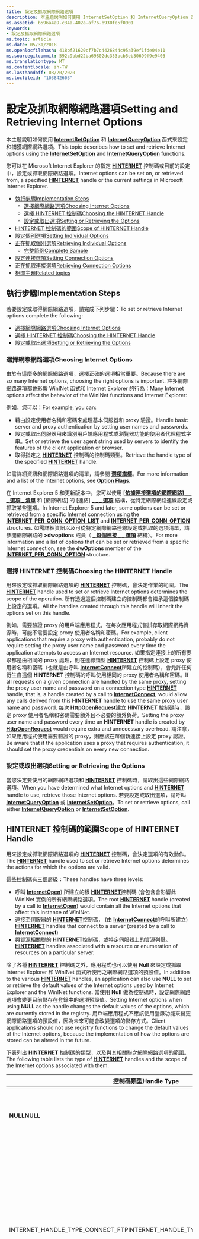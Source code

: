 ```yaml
---
title: 設定及抓取網際網路選項
description: 本主題說明如何使用 InternetSetOption 和 InternetQueryOption 函式來設定和捕獲網際網路選項。
ms.assetid: b596a4a9-c34a-402a-af76-b930fe5f0901
keywords:
- 設定及抓取網際網路選項
ms.topic: article
ms.date: 05/31/2018
ms.openlocfilehash: 418bf21620cf7b7c4426844c95a39ef1fde04e11
ms.sourcegitcommit: 592c9bbd22ba69802dc353bcb5eb30699f9e9403
ms.translationtype: MT
ms.contentlocale: zh-TW
ms.lasthandoff: 08/20/2020
ms.locfileid: "103842603"
---
```

# <a name="setting-and-retrieving-internet-options"></a><span data-ttu-id="4e824-104">設定及抓取網際網路選項</span><span class="sxs-lookup"><span data-stu-id="4e824-104">Setting and Retrieving Internet Options</span></span>

<span data-ttu-id="4e824-105">本主題說明如何使用 [**InternetSetOption**](/windows/desktop/api/Wininet/nf-wininet-internetsetoptiona) 和 [**InternetQueryOption**](/windows/desktop/api/Wininet/nf-wininet-internetqueryoptiona) 函式來設定和捕獲網際網路選項。</span><span class="sxs-lookup"><span data-stu-id="4e824-105">This topic describes how to set and retrieve Internet options using the [**InternetSetOption**](/windows/desktop/api/Wininet/nf-wininet-internetsetoptiona) and [**InternetQueryOption**](/windows/desktop/api/Wininet/nf-wininet-internetqueryoptiona) functions.</span></span>

<span data-ttu-id="4e824-106">您可以在 Microsoft Internet Explorer 的指定 [**HINTERNET**](appendix-a-hinternet-handles.md) 控制碼或目前的設定中，設定或抓取網際網路選項。</span><span class="sxs-lookup"><span data-stu-id="4e824-106">Internet options can be set on, or retrieved from, a specified [**HINTERNET**](appendix-a-hinternet-handles.md) handle or the current settings in Microsoft Internet Explorer.</span></span>

-   [<span data-ttu-id="4e824-107">執行步驟</span><span class="sxs-lookup"><span data-stu-id="4e824-107">Implementation Steps</span></span>](#implementation-steps)
    -   [<span data-ttu-id="4e824-108">選擇網際網路選項</span><span class="sxs-lookup"><span data-stu-id="4e824-108">Choosing Internet Options</span></span>](#choosing-internet-options)
    -   [<span data-ttu-id="4e824-109">選擇 HINTERNET 控制碼</span><span class="sxs-lookup"><span data-stu-id="4e824-109">Choosing the HINTERNET Handle</span></span>](#choosing-the-hinternet-handle)
    -   [<span data-ttu-id="4e824-110">設定或取出選項</span><span class="sxs-lookup"><span data-stu-id="4e824-110">Setting or Retrieving the Options</span></span>](#setting-or-retrieving-the-options)
-   [<span data-ttu-id="4e824-111">HINTERNET 控制碼的範圍</span><span class="sxs-lookup"><span data-stu-id="4e824-111">Scope of HINTERNET Handle</span></span>](#scope-of-hinternet-handle)
-   [<span data-ttu-id="4e824-112">設定個別選項</span><span class="sxs-lookup"><span data-stu-id="4e824-112">Setting Individual Options</span></span>](#setting-individual-options)
-   [<span data-ttu-id="4e824-113">正在抓取個別選項</span><span class="sxs-lookup"><span data-stu-id="4e824-113">Retrieving Individual Options</span></span>](#retrieving-individual-options)
    -   [<span data-ttu-id="4e824-114">完整範例</span><span class="sxs-lookup"><span data-stu-id="4e824-114">Complete Sample</span></span>](#complete-sample)
-   [<span data-ttu-id="4e824-115">設定連接選項</span><span class="sxs-lookup"><span data-stu-id="4e824-115">Setting Connection Options</span></span>](#setting-connection-options)
-   [<span data-ttu-id="4e824-116">正在抓取連接選項</span><span class="sxs-lookup"><span data-stu-id="4e824-116">Retrieving Connection Options</span></span>](#retrieving-connection-options)
-   [<span data-ttu-id="4e824-117">相關主題</span><span class="sxs-lookup"><span data-stu-id="4e824-117">Related topics</span></span>](#related-topics)

## <a name="implementation-steps"></a><span data-ttu-id="4e824-118">執行步驟</span><span class="sxs-lookup"><span data-stu-id="4e824-118">Implementation Steps</span></span>

<span data-ttu-id="4e824-119">若要設定或取得網際網路選項，請完成下列步驟：</span><span class="sxs-lookup"><span data-stu-id="4e824-119">To set or retrieve Internet options complete the following:</span></span>

-   [<span data-ttu-id="4e824-120">選擇網際網路選項</span><span class="sxs-lookup"><span data-stu-id="4e824-120">Choosing Internet Options</span></span>](#choosing-internet-options)
-   [<span data-ttu-id="4e824-121">選擇 HINTERNET 控制碼</span><span class="sxs-lookup"><span data-stu-id="4e824-121">Choosing the HINTERNET Handle</span></span>](#choosing-the-hinternet-handle)
-   [<span data-ttu-id="4e824-122">設定或取出選項</span><span class="sxs-lookup"><span data-stu-id="4e824-122">Setting or Retrieving the Options</span></span>](#setting-or-retrieving-the-options)

### <a name="choosing-internet-options"></a><span data-ttu-id="4e824-123">選擇網際網路選項</span><span class="sxs-lookup"><span data-stu-id="4e824-123">Choosing Internet Options</span></span>

<span data-ttu-id="4e824-124">由於有這麼多的網際網路選項，選擇正確的選項相當重要。</span><span class="sxs-lookup"><span data-stu-id="4e824-124">Because there are so many Internet options, choosing the right options is important.</span></span> <span data-ttu-id="4e824-125">許多網際網路選項都會影響 WinINet 函式和 Internet Explorer 的行為：</span><span class="sxs-lookup"><span data-stu-id="4e824-125">Many Internet options affect the behavior of the WinINet functions and Internet Explorer:</span></span>

<span data-ttu-id="4e824-126">例如，您可以：</span><span class="sxs-lookup"><span data-stu-id="4e824-126">For example, you can:</span></span>

-   <span data-ttu-id="4e824-127">藉由設定使用者名稱和密碼來處理基本伺服器和 proxy 驗證。</span><span class="sxs-lookup"><span data-stu-id="4e824-127">Handle basic server and proxy authentication by setting user names and passwords.</span></span>
-   <span data-ttu-id="4e824-128">設定或取出伺服器用來識別用戶端應用程式或瀏覽器功能的使用者代理程式字串。</span><span class="sxs-lookup"><span data-stu-id="4e824-128">Set or retrieve the user agent string used by servers to identify the features of the client application or browser.</span></span>
-   <span data-ttu-id="4e824-129">取得指定之 [**HINTERNET**](appendix-a-hinternet-handles.md) 控制碼的控制碼類型。</span><span class="sxs-lookup"><span data-stu-id="4e824-129">Retrieve the handle type of the specified [**HINTERNET**](appendix-a-hinternet-handles.md) handle.</span></span>

<span data-ttu-id="4e824-130">如需詳細資訊和網際網路選項的清單，請參閱 [**選項旗標**](option-flags.md)。</span><span class="sxs-lookup"><span data-stu-id="4e824-130">For more information and a list of the Internet options, see [**Option Flags**](option-flags.md).</span></span>

<span data-ttu-id="4e824-131">在 Internet Explorer 5 和更新版本中，您可以使用 [ [**依據連接選項的網際網路] \_ \_ \_ 選項 \_ 清單**](/windows/desktop/api/Wininet/ns-wininet-internet_per_conn_option_lista) 和 [網際網路] 的 [連結] [**\_ \_ \_ 選項**](/windows/desktop/api/Wininet/ns-wininet-internet_per_conn_optiona) 結構，從特定網際網路連線設定或抓取某些選項。</span><span class="sxs-lookup"><span data-stu-id="4e824-131">In Internet Explorer 5 and later, some options can be set or retrieved from a specific Internet connection using the [**INTERNET\_PER\_CONN\_OPTION\_LIST**](/windows/desktop/api/Wininet/ns-wininet-internet_per_conn_option_lista) and [**INTERNET\_PER\_CONN\_OPTION**](/windows/desktop/api/Wininet/ns-wininet-internet_per_conn_optiona) structures.</span></span> <span data-ttu-id="4e824-132">如需詳細資訊以及可從特定網際網路連線設定或抓取的選項清單，請參閱網際網路的 **>dwoptions** 成員（ [**\_ 每個連接 \_ \_ 選項**](/windows/desktop/api/Wininet/ns-wininet-internet_per_conn_optiona) 結構）。</span><span class="sxs-lookup"><span data-stu-id="4e824-132">For more information and a list of options that can be set or retrieved from a specific Internet connection, see the **dwOptions** member of the [**INTERNET\_PER\_CONN\_OPTION**](/windows/desktop/api/Wininet/ns-wininet-internet_per_conn_optiona) structure.</span></span>

### <a name="choosing-the-hinternet-handle"></a><span data-ttu-id="4e824-133">選擇 HINTERNET 控制碼</span><span class="sxs-lookup"><span data-stu-id="4e824-133">Choosing the HINTERNET Handle</span></span>

<span data-ttu-id="4e824-134">用來設定或抓取網際網路選項的 [**HINTERNET**](appendix-a-hinternet-handles.md) 控制碼，會決定作業的範圍。</span><span class="sxs-lookup"><span data-stu-id="4e824-134">The [**HINTERNET**](appendix-a-hinternet-handles.md) handle used to set or retrieve Internet options determines the scope of the operation.</span></span> <span data-ttu-id="4e824-135">所有透過這個控制碼建立的控制碼都會繼承這個控制碼上設定的選項。</span><span class="sxs-lookup"><span data-stu-id="4e824-135">All the handles created through this handle will inherit the options set on this handle.</span></span>

<span data-ttu-id="4e824-136">例如，需要驗證 proxy 的用戶端應用程式，在每次應用程式嘗試存取網際網路資源時，可能不需要設定 proxy 使用者名稱和密碼。</span><span class="sxs-lookup"><span data-stu-id="4e824-136">For example, client applications that require a proxy with authentication, probably do not require setting the proxy user name and password every time the application attempts to access an Internet resource.</span></span> <span data-ttu-id="4e824-137">如果指定連接上的所有要求都是由相同的 proxy 處理，則在連線類型 [**HINTERNET**](appendix-a-hinternet-handles.md) 控制碼上設定 proxy 使用者名稱和密碼（也就是由呼叫 [**InternetConnect**](/windows/desktop/api/Wininet/nf-wininet-internetconnecta)所建立的控制碼），會允許任何衍生自這個 **HINTERNET** 控制碼的呼叫使用相同的 proxy 使用者名稱和密碼。</span><span class="sxs-lookup"><span data-stu-id="4e824-137">If all requests on a given connection are handled by the same proxy, setting the proxy user name and password on a connection type [**HINTERNET**](appendix-a-hinternet-handles.md) handle, that is, a handle created by a call to [**InternetConnect**](/windows/desktop/api/Wininet/nf-wininet-internetconnecta), would allow any calls derived from this **HINTERNET** handle to use the same proxy user name and password.</span></span> <span data-ttu-id="4e824-138">每次 [**HttpOpenRequest**](/windows/desktop/api/Wininet/nf-wininet-httpopenrequesta)建立 **HINTERNET** 控制碼時，設定 proxy 使用者名稱和密碼需要額外且不必要的額外負荷。</span><span class="sxs-lookup"><span data-stu-id="4e824-138">Setting the proxy user name and password every time an **HINTERNET** handle is created by [**HttpOpenRequest**](/windows/desktop/api/Wininet/nf-wininet-httpopenrequesta) would require extra and unnecessary overhead.</span></span> <span data-ttu-id="4e824-139">請注意，如果應用程式使用需要驗證的 proxy，則應該在每個新連接上設定 proxy 認證。</span><span class="sxs-lookup"><span data-stu-id="4e824-139">Be aware that if the application uses a proxy that requires authentication, it should set the proxy credentials on every new connection.</span></span>

### <a name="setting-or-retrieving-the-options"></a><span data-ttu-id="4e824-140">設定或取出選項</span><span class="sxs-lookup"><span data-stu-id="4e824-140">Setting or Retrieving the Options</span></span>

<span data-ttu-id="4e824-141">當您決定要使用的網際網路選項和 [**HINTERNET**](appendix-a-hinternet-handles.md) 控制碼時，請取出這些網際網路選項。</span><span class="sxs-lookup"><span data-stu-id="4e824-141">When you have determined what Internet options and [**HINTERNET**](appendix-a-hinternet-handles.md) handle to use, retrieve those Internet options.</span></span> <span data-ttu-id="4e824-142">若要設定或取出選項，請呼叫 [**InternetQueryOption**](/windows/desktop/api/Wininet/nf-wininet-internetqueryoptiona) 或 [**InternetSetOption**](/windows/desktop/api/Wininet/nf-wininet-internetsetoptiona)。</span><span class="sxs-lookup"><span data-stu-id="4e824-142">To set or retrieve options, call either [**InternetQueryOption**](/windows/desktop/api/Wininet/nf-wininet-internetqueryoptiona) or [**InternetSetOption**](/windows/desktop/api/Wininet/nf-wininet-internetsetoptiona).</span></span>

## <a name="scope-of-hinternet-handle"></a><span data-ttu-id="4e824-143">HINTERNET 控制碼的範圍</span><span class="sxs-lookup"><span data-stu-id="4e824-143">Scope of HINTERNET Handle</span></span>

<span data-ttu-id="4e824-144">用來設定或抓取網際網路選項的 [**HINTERNET**](appendix-a-hinternet-handles.md) 控制碼，會決定選項的有效動作。</span><span class="sxs-lookup"><span data-stu-id="4e824-144">The [**HINTERNET**](appendix-a-hinternet-handles.md) handle used to set or retrieve Internet options determines the actions for which the options are valid.</span></span>

<span data-ttu-id="4e824-145">這些控制碼有三個層級：</span><span class="sxs-lookup"><span data-stu-id="4e824-145">These handles have three levels:</span></span>

-   <span data-ttu-id="4e824-146">呼叫 [**InternetOpen**](/windows/desktop/api/Wininet/nf-wininet-internetopena)) 所建立的根 [**HINTERNET**](appendix-a-hinternet-handles.md)控制碼 (會包含會影響此 WinINet 實例的所有網際網路選項。</span><span class="sxs-lookup"><span data-stu-id="4e824-146">The root [**HINTERNET**](appendix-a-hinternet-handles.md) handle (created by a call to [**InternetOpen**](/windows/desktop/api/Wininet/nf-wininet-internetopena)) would contain all the Internet options that affect this instance of WinINet.</span></span>
-   <span data-ttu-id="4e824-147">連接至伺服器的 [**HINTERNET**](appendix-a-hinternet-handles.md)控制碼， (由 [**InternetConnect**](/windows/desktop/api/Wininet/nf-wininet-internetconnecta)的呼叫所建立) </span><span class="sxs-lookup"><span data-stu-id="4e824-147">[**HINTERNET**](appendix-a-hinternet-handles.md) handles that connect to a server (created by a call to [**InternetConnect**](/windows/desktop/api/Wininet/nf-wininet-internetconnecta))</span></span>
-   <span data-ttu-id="4e824-148">與資源相關聯的 [**HINTERNET**](appendix-a-hinternet-handles.md)控制碼，或特定伺服器上的資源列舉。</span><span class="sxs-lookup"><span data-stu-id="4e824-148">[**HINTERNET**](appendix-a-hinternet-handles.md) handles associated with a resource or enumeration of resources on a particular server.</span></span>

<span data-ttu-id="4e824-149">除了各種 [**HINTERNET**](appendix-a-hinternet-handles.md) 控制碼之外，應用程式也可以使用 **Null** 來設定或抓取 Internet Explorer 和 WinINet 函式所使用之網際網路選項的預設值。</span><span class="sxs-lookup"><span data-stu-id="4e824-149">In addition to the various [**HINTERNET**](appendix-a-hinternet-handles.md) handles, an application can also use **NULL** to set or retrieve the default values of the Internet options used by Internet Explorer and the WinINet functions.</span></span> <span data-ttu-id="4e824-150">當使用 **Null** 做為控制碼時，設定網際網路選項會變更目前儲存在登錄中的選項預設值。</span><span class="sxs-lookup"><span data-stu-id="4e824-150">Setting Internet options when using **NULL** as the handle changes the default values of the options, which are currently stored in the registry.</span></span> <span data-ttu-id="4e824-151">用戶端應用程式不應該使用登錄功能來變更網際網路選項的預設值，因為未來可能會改變選項的儲存方式。</span><span class="sxs-lookup"><span data-stu-id="4e824-151">Client applications should not use registry functions to change the default values of the Internet options, because the implementation of how the options are stored can be altered in the future.</span></span>

<span data-ttu-id="4e824-152">下表列出 [**HINTERNET**](appendix-a-hinternet-handles.md) 控制碼的類型，以及與其相關聯之網際網路選項的範圍。</span><span class="sxs-lookup"><span data-stu-id="4e824-152">The following table lists the type of [**HINTERNET**](appendix-a-hinternet-handles.md) handles and the scope of the Internet options associated with them.</span></span>



<table>
<colgroup>
<col style="width: 50%" />
<col style="width: 50%" />
</colgroup>
<thead>
<tr class="header">
<th><span data-ttu-id="4e824-153">控制碼類型</span><span class="sxs-lookup"><span data-stu-id="4e824-153">Handle Type</span></span></th>
<th><span data-ttu-id="4e824-154">影響範圍</span><span class="sxs-lookup"><span data-stu-id="4e824-154">Scope</span></span></th>
</tr>
</thead>
<tbody>
<tr class="odd">
<td><span data-ttu-id="4e824-155"><strong>NULL</strong></span><span class="sxs-lookup"><span data-stu-id="4e824-155"><strong>NULL</strong></span></span></td>
<td><span data-ttu-id="4e824-156">Internet Explorer 的預設選項設定。</span><span class="sxs-lookup"><span data-stu-id="4e824-156">The default option settings for Internet Explorer.</span></span></td>
</tr>
<tr class="even">
<td><span data-ttu-id="4e824-157">INTERNET_HANDLE_TYPE_CONNECT_FTP</span><span class="sxs-lookup"><span data-stu-id="4e824-157">INTERNET_HANDLE_TYPE_CONNECT_FTP</span></span></td>
<td><span data-ttu-id="4e824-158">FTP 伺服器的這個連接的選項設定。</span><span class="sxs-lookup"><span data-stu-id="4e824-158">The option settings for this connection to an FTP server.</span></span> <span data-ttu-id="4e824-159">這些選項會影響從此 <a href="appendix-a-hinternet-handles.md"><strong>HINTERNET</strong></a> 控制碼起始的任何作業，例如檔案下載。</span><span class="sxs-lookup"><span data-stu-id="4e824-159">These options affect any operations initiated from this <a href="appendix-a-hinternet-handles.md"><strong>HINTERNET</strong></a> handle, such as file downloads.</span></span></td>
</tr>
<tr class="odd">
<td><span data-ttu-id="4e824-160">INTERNET_HANDLE_TYPE_CONNECT_GOPHER</span><span class="sxs-lookup"><span data-stu-id="4e824-160">INTERNET_HANDLE_TYPE_CONNECT_GOPHER</span></span></td>
<td><span data-ttu-id="4e824-161">此連接到 Gopher 伺服器的選項設定。</span><span class="sxs-lookup"><span data-stu-id="4e824-161">The option settings for this connection to a Gopher server.</span></span> <span data-ttu-id="4e824-162">這些選項會影響從此 <a href="appendix-a-hinternet-handles.md"><strong>HINTERNET</strong></a> 控制碼起始的任何作業，例如檔案下載。</span><span class="sxs-lookup"><span data-stu-id="4e824-162">These options affect any operations initiated from this <a href="appendix-a-hinternet-handles.md"><strong>HINTERNET</strong></a> handle, such as file downloads.</span></span>
<blockquote>
[!Note]<br />
<span data-ttu-id="4e824-163">僅限 windows XP 及 Windows Server 2003 R2 及更早版本。</span><span class="sxs-lookup"><span data-stu-id="4e824-163">Windows XP and Windows Server 2003 R2 and earlier only.</span></span>
</blockquote>
<br/></td>
</tr>
<tr class="even">
<td><span data-ttu-id="4e824-164">INTERNET_HANDLE_TYPE_CONNECT_HTTP</span><span class="sxs-lookup"><span data-stu-id="4e824-164">INTERNET_HANDLE_TYPE_CONNECT_HTTP</span></span></td>
<td><span data-ttu-id="4e824-165">此連接至 HTTP 伺服器的選項設定。</span><span class="sxs-lookup"><span data-stu-id="4e824-165">The option settings for this connection to an HTTP server.</span></span> <span data-ttu-id="4e824-166">這些選項會影響從此 <a href="appendix-a-hinternet-handles.md"><strong>HINTERNET</strong></a> 控制碼起始的任何作業，例如檔案下載。</span><span class="sxs-lookup"><span data-stu-id="4e824-166">These options affect any operations initiated from this <a href="appendix-a-hinternet-handles.md"><strong>HINTERNET</strong></a> handle, such as file downloads.</span></span></td>
</tr>
<tr class="odd">
<td><span data-ttu-id="4e824-167">INTERNET_HANDLE_TYPE_FILE_REQUEST</span><span class="sxs-lookup"><span data-stu-id="4e824-167">INTERNET_HANDLE_TYPE_FILE_REQUEST</span></span></td>
<td><span data-ttu-id="4e824-168">與此檔案要求相關聯的選項設定。</span><span class="sxs-lookup"><span data-stu-id="4e824-168">The option settings associated with this file request.</span></span></td>
</tr>
<tr class="even">
<td><span data-ttu-id="4e824-169">INTERNET_HANDLE_TYPE_FTP_FILE</span><span class="sxs-lookup"><span data-stu-id="4e824-169">INTERNET_HANDLE_TYPE_FTP_FILE</span></span></td>
<td><span data-ttu-id="4e824-170">與此 FTP 資源下載相關聯的選項設定。</span><span class="sxs-lookup"><span data-stu-id="4e824-170">The option settings associated with this FTP resource download.</span></span></td>
</tr>
<tr class="odd">
<td><span data-ttu-id="4e824-171">INTERNET_HANDLE_TYPE_FTP_FILE_HTML</span><span class="sxs-lookup"><span data-stu-id="4e824-171">INTERNET_HANDLE_TYPE_FTP_FILE_HTML</span></span></td>
<td><span data-ttu-id="4e824-172">與此 FTP 資源下載相關聯的選項設定會以 HTML 格式格式化。</span><span class="sxs-lookup"><span data-stu-id="4e824-172">The option settings associated with this FTP resource download formatted in HTML.</span></span></td>
</tr>
<tr class="even">
<td><span data-ttu-id="4e824-173">INTERNET_HANDLE_TYPE_FTP_FIND</span><span class="sxs-lookup"><span data-stu-id="4e824-173">INTERNET_HANDLE_TYPE_FTP_FIND</span></span></td>
<td><span data-ttu-id="4e824-174">與此搜尋 FTP 伺服器上的檔案相關聯的選項設定。</span><span class="sxs-lookup"><span data-stu-id="4e824-174">The option settings associated with this search of files on an FTP server.</span></span></td>
</tr>
<tr class="odd">
<td><span data-ttu-id="4e824-175">INTERNET_HANDLE_TYPE_FTP_FIND_HTML</span><span class="sxs-lookup"><span data-stu-id="4e824-175">INTERNET_HANDLE_TYPE_FTP_FIND_HTML</span></span></td>
<td><span data-ttu-id="4e824-176">在以 HTML 格式格式化的 FTP 伺服器上，與這個檔案搜尋相關聯的選項設定。</span><span class="sxs-lookup"><span data-stu-id="4e824-176">The option settings associated with this search of files on an FTP server formatted in HTML.</span></span></td>
</tr>
<tr class="even">
<td><span data-ttu-id="4e824-177">INTERNET_HANDLE_TYPE_GOPHER_FILE</span><span class="sxs-lookup"><span data-stu-id="4e824-177">INTERNET_HANDLE_TYPE_GOPHER_FILE</span></span></td>
<td><span data-ttu-id="4e824-178">與此 Gopher 資源下載相關聯的選項設定。</span><span class="sxs-lookup"><span data-stu-id="4e824-178">The option settings associated with this Gopher resource download.</span></span>
<blockquote>
[!Note]<br />
<span data-ttu-id="4e824-179">僅限 windows XP 及 Windows Server 2003 R2 及更早版本。</span><span class="sxs-lookup"><span data-stu-id="4e824-179">Windows XP and Windows Server 2003 R2 and earlier only.</span></span>
</blockquote>
<br/></td>
</tr>
<tr class="odd">
<td><span data-ttu-id="4e824-180">INTERNET_HANDLE_TYPE_GOPHER_FILE_HTML</span><span class="sxs-lookup"><span data-stu-id="4e824-180">INTERNET_HANDLE_TYPE_GOPHER_FILE_HTML</span></span></td>
<td><span data-ttu-id="4e824-181">與此 Gopher 資源下載相關聯的選項設定會以 HTML 格式格式化。</span><span class="sxs-lookup"><span data-stu-id="4e824-181">The option settings associated with this Gopher resource download formatted in HTML.</span></span>
<blockquote>
[!Note]<br />
<span data-ttu-id="4e824-182">僅限 windows XP 及 Windows Server 2003 R2 及更早版本。</span><span class="sxs-lookup"><span data-stu-id="4e824-182">Windows XP and Windows Server 2003 R2 and earlier only.</span></span>
</blockquote>
<br/></td>
</tr>
<tr class="even">
<td><span data-ttu-id="4e824-183">INTERNET_HANDLE_TYPE_GOPHER_FIND</span><span class="sxs-lookup"><span data-stu-id="4e824-183">INTERNET_HANDLE_TYPE_GOPHER_FIND</span></span></td>
<td><span data-ttu-id="4e824-184">與此在 Gopher 伺服器上搜尋檔案相關聯的選項設定。</span><span class="sxs-lookup"><span data-stu-id="4e824-184">The option settings associated with this search of files on an Gopher server.</span></span>
<blockquote>
[!Note]<br />
<span data-ttu-id="4e824-185">僅限 windows XP 及 Windows Server 2003 R2 及更早版本。</span><span class="sxs-lookup"><span data-stu-id="4e824-185">Windows XP and Windows Server 2003 R2 and earlier only.</span></span>
</blockquote>
<br/></td>
</tr>
<tr class="odd">
<td><span data-ttu-id="4e824-186">INTERNET_HANDLE_TYPE_GOPHER_FIND_HTML</span><span class="sxs-lookup"><span data-stu-id="4e824-186">INTERNET_HANDLE_TYPE_GOPHER_FIND_HTML</span></span></td>
<td><span data-ttu-id="4e824-187">在以 HTML 格式格式化的 Gopher 伺服器上，與此搜尋檔案相關聯的選項設定。</span><span class="sxs-lookup"><span data-stu-id="4e824-187">The option settings associated with this search of files on an Gopher server formatted in HTML.</span></span>
<blockquote>
[!Note]<br />
<span data-ttu-id="4e824-188">僅限 windows XP 及 Windows Server 2003 R2 及更早版本。</span><span class="sxs-lookup"><span data-stu-id="4e824-188">Windows XP and Windows Server 2003 R2 and earlier only.</span></span>
</blockquote>
<br/></td>
</tr>
<tr class="even">
<td><span data-ttu-id="4e824-189">INTERNET_HANDLE_TYPE_HTTP_REQUEST</span><span class="sxs-lookup"><span data-stu-id="4e824-189">INTERNET_HANDLE_TYPE_HTTP_REQUEST</span></span></td>
<td><span data-ttu-id="4e824-190">與此 HTTP 要求相關聯的選項設定。</span><span class="sxs-lookup"><span data-stu-id="4e824-190">The option settings associated with this HTTP request.</span></span></td>
</tr>
<tr class="odd">
<td><span data-ttu-id="4e824-191">INTERNET_HANDLE_TYPE_INTERNET</span><span class="sxs-lookup"><span data-stu-id="4e824-191">INTERNET_HANDLE_TYPE_INTERNET</span></span></td>
<td><span data-ttu-id="4e824-192">與此 WinINet 函數實例相關聯的選項設定。</span><span class="sxs-lookup"><span data-stu-id="4e824-192">The option settings associated with this instance of the WinINet functions.</span></span></td>
</tr>
</tbody>
</table>



 

## <a name="setting-individual-options"></a><span data-ttu-id="4e824-193">設定個別選項</span><span class="sxs-lookup"><span data-stu-id="4e824-193">Setting Individual Options</span></span>

<span data-ttu-id="4e824-194">決定您想要設定的網際網路選項以及這些選項所要影響的範圍之後，設定 [網際網路選項] 並不複雜。</span><span class="sxs-lookup"><span data-stu-id="4e824-194">After determining the Internet options you want to set and the scope you want affected by these options, setting Internet options is not complicated.</span></span> <span data-ttu-id="4e824-195">您只需要使用所需的 [**HINTERNET**](appendix-a-hinternet-handles.md)控制碼、網際網路選項旗標，以及包含您想要設定之資訊的緩衝區來呼叫 [**InternetSetOption**](/windows/desktop/api/Wininet/nf-wininet-internetsetoptiona)函式。</span><span class="sxs-lookup"><span data-stu-id="4e824-195">All you would need to do is call the [**InternetSetOption**](/windows/desktop/api/Wininet/nf-wininet-internetsetoptiona) function with desired [**HINTERNET**](appendix-a-hinternet-handles.md) handle, Internet option flag, and a buffer that contains the information you want set.</span></span>

<span data-ttu-id="4e824-196">下列範例顯示如何在指定的 [**HINTERNET**](appendix-a-hinternet-handles.md) 控制碼上設定 proxy 使用者名稱和密碼。</span><span class="sxs-lookup"><span data-stu-id="4e824-196">The following example shows how to set the proxy user name and password on a specified [**HINTERNET**](appendix-a-hinternet-handles.md) handle.</span></span>


```C++
// strUsername is a string buffer of cchMax characters or less.
// It contains the proxy user name.
size_t cchMax = 80;
size_t cchUserLength, cchPasswordLength;
HRESULT hr = StringCchLength(strUsername, cchMax, &cchUserLength);

if (SUCCEEDED(hr))
{
   // hOpen is the HINTERNET handle created by InternetConnect.
   InternetSetOption(hConnect, INTERNET_OPTION_PROXY_USERNAME,
      strUsername, DWORD(cchUserLength)+1);
}
else
{
   // Insert error handling code here.
}

// strPassword is the string buffer that contains the proxy password.
hr = StringCchLength(strPassword, cchMax, &cchPasswordLength);

InternetSetOption(hOpen, INTERNET_OPTION_PROXY_PASSWORD,
    strPassword, DWORD(cchPasswordLength)+1);
```



## <a name="retrieving-individual-options"></a><span data-ttu-id="4e824-197">正在抓取個別選項</span><span class="sxs-lookup"><span data-stu-id="4e824-197">Retrieving Individual Options</span></span>

<span data-ttu-id="4e824-198">您可以使用 [**InternetQueryOption**](/windows/desktop/api/Wininet/nf-wininet-internetqueryoptiona) 函式來取出網際網路選項。</span><span class="sxs-lookup"><span data-stu-id="4e824-198">Internet options can be retrieved using the [**InternetQueryOption**](/windows/desktop/api/Wininet/nf-wininet-internetqueryoptiona) function.</span></span> <span data-ttu-id="4e824-199">若要取得網際網路選項：</span><span class="sxs-lookup"><span data-stu-id="4e824-199">To retrieve Internet options:</span></span>

1.  <span data-ttu-id="4e824-200">判斷取出網際網路選項資訊所需的緩衝區大小。</span><span class="sxs-lookup"><span data-stu-id="4e824-200">Determine the buffer size necessary to retrieve the Internet option information.</span></span>

    <span data-ttu-id="4e824-201">緩衝區大小可透過使用 **Null** 作為緩衝區位址，並以零的緩衝區大小傳遞給緩衝區大小來決定。</span><span class="sxs-lookup"><span data-stu-id="4e824-201">The buffer size can be determined by using **NULL** for the address of the buffer and passing it a buffer size of zero.</span></span>

    ```C++
    DWORD dwSize;
    InternetQueryOption(NULL, INTERNET_OPTION_USER_AGENT, NULL, &dwSize);
    ```

    

    <span data-ttu-id="4e824-202">[**InternetQueryOption**](/windows/desktop/api/Wininet/nf-wininet-internetqueryoptiona)所傳回的值是取得資訊所需的記憶體數量（以位元組為單位）。</span><span class="sxs-lookup"><span data-stu-id="4e824-202">The value returned by [**InternetQueryOption**](/windows/desktop/api/Wininet/nf-wininet-internetqueryoptiona) is the amount of memory required to retrieve the information, in bytes.</span></span>

2.  <span data-ttu-id="4e824-203">配置緩衝區的記憶體。</span><span class="sxs-lookup"><span data-stu-id="4e824-203">Allocate a memory for the buffer.</span></span>
    ```C++
    char *lpszData;
    lpszData = new char[dwSize];
    ```

    

3.  <span data-ttu-id="4e824-204">取得資料。</span><span class="sxs-lookup"><span data-stu-id="4e824-204">Retrieve the data.</span></span>
    ```C++
    InternetQueryOption( NULL, 
                         INTERNET_OPTION_USER_AGENT,
                         lpszData, &dwSize );
    ```

    

4.  <span data-ttu-id="4e824-205">釋放記憶體。</span><span class="sxs-lookup"><span data-stu-id="4e824-205">Free the memory.</span></span>
    ```C++
    delete [] lpszData;
    ```

    

### <a name="complete-sample"></a><span data-ttu-id="4e824-206">完整範例</span><span class="sxs-lookup"><span data-stu-id="4e824-206">Complete Sample</span></span>

<span data-ttu-id="4e824-207">以下是前一節中使用的完整範例。</span><span class="sxs-lookup"><span data-stu-id="4e824-207">The following is the complete sample used in the previous section.</span></span> <span data-ttu-id="4e824-208">這個範例會示範如何取出預設的使用者代理程式字串。</span><span class="sxs-lookup"><span data-stu-id="4e824-208">This sample shows how to retrieve the default user agent string.</span></span>


```C++
// This call determines the required buffer size.
DWORD dwSize;
InternetQueryOption(NULL, INTERNET_OPTION_USER_AGENT, NULL, &dwSize);

// Allocate the necessary memory.
char *lpszData;
lpszData = new char[dwSize];

// Call InternetQueryOption again with the provided buffer.
InternetQueryOption( NULL, 
                     INTERNET_OPTION_USER_AGENT,
                     lpszData, &dwSize );

// Insert code here to use the user agent string data.

// Free the allocated memory.
delete [] lpszData;
```



## <a name="setting-connection-options"></a><span data-ttu-id="4e824-209">設定連接選項</span><span class="sxs-lookup"><span data-stu-id="4e824-209">Setting Connection Options</span></span>

<span data-ttu-id="4e824-210">在 Internet Explorer 5 和更新版本中，可以針對特定連接設定網際網路選項。</span><span class="sxs-lookup"><span data-stu-id="4e824-210">In Internet Explorer 5 and later, Internet options can be set for on a specific connection.</span></span> <span data-ttu-id="4e824-211">先前，所有連線都共用相同的網際網路選項設定。</span><span class="sxs-lookup"><span data-stu-id="4e824-211">Previously, all connections shared the same Internet option settings.</span></span> <span data-ttu-id="4e824-212">若要設定特定連接的選項：</span><span class="sxs-lookup"><span data-stu-id="4e824-212">To set options for a particular connection:</span></span>

1.  <span data-ttu-id="4e824-213">建立 [**\_ 每個 \_ CONN \_ 選項 \_ 清單**](/windows/desktop/api/Wininet/ns-wininet-internet_per_conn_option_lista) 結構的網際網路。</span><span class="sxs-lookup"><span data-stu-id="4e824-213">Create an [**INTERNET\_PER\_CONN\_OPTION\_LIST**](/windows/desktop/api/Wininet/ns-wininet-internet_per_conn_option_lista) structure.</span></span>
2.  <span data-ttu-id="4e824-214">針對您想要為連線設定的個別網際網路選項配置記憶體。</span><span class="sxs-lookup"><span data-stu-id="4e824-214">Allocate the memory for the individual Internet options that you want to set for the connection.</span></span>
3.  <span data-ttu-id="4e824-215">設定 [網際網路] [**中 \_ 每 \_ 個 \_**](/windows/desktop/api/Wininet/ns-wininet-internet_per_conn_optiona) [連接] 選項結構的選項。</span><span class="sxs-lookup"><span data-stu-id="4e824-215">Set the options in [**INTERNET\_PER\_CONN\_OPTION**](/windows/desktop/api/Wininet/ns-wininet-internet_per_conn_optiona) structures.</span></span>
4.  <span data-ttu-id="4e824-216">使用 [**InternetSetOption**](/windows/desktop/api/Wininet/nf-wininet-internetsetoptiona)設定選項。</span><span class="sxs-lookup"><span data-stu-id="4e824-216">Set the options using [**InternetSetOption**](/windows/desktop/api/Wininet/nf-wininet-internetsetoptiona).</span></span>

<span data-ttu-id="4e824-217">下列程式碼範例顯示如何設定 LAN 連接的 proxy 資料。</span><span class="sxs-lookup"><span data-stu-id="4e824-217">The following code example shows how to set proxy data for a LAN connection.</span></span>


```C++
BOOL SetConnectionOptions()
{
    INTERNET_PER_CONN_OPTION_LIST list;
    BOOL    bReturn;
    DWORD   dwBufSize = sizeof(list);

    // Fill the list structure.
    list.dwSize = sizeof(list);

    // NULL == LAN, otherwise connectoid name.
    list.pszConnection = NULL;

    // Set three options.
    list.dwOptionCount = 3;
    list.pOptions = new INTERNET_PER_CONN_OPTION[3];

    // Ensure that the memory was allocated.
    if(NULL == list.pOptions)
    {
        // Return FALSE if the memory wasn't allocated.
        return FALSE;
    }

    // Set flags.
    list.pOptions[0].dwOption = INTERNET_PER_CONN_FLAGS;
    list.pOptions[0].Value.dwValue = PROXY_TYPE_DIRECT |
        PROXY_TYPE_PROXY;

    // Set proxy name.
    list.pOptions[1].dwOption = INTERNET_PER_CONN_PROXY_SERVER;
    list.pOptions[1].Value.pszValue = TEXT("https://proxy:80");

    // Set proxy override.
    list.pOptions[2].dwOption = INTERNET_PER_CONN_PROXY_BYPASS;
    list.pOptions[2].Value.pszValue = TEXT("local");

    // Set the options on the connection.
    bReturn = InternetSetOption(NULL,
        INTERNET_OPTION_PER_CONNECTION_OPTION, &list, dwBufSize);

    // Free the allocated memory.
    delete [] list.pOptions;

    return bReturn;
}
```



## <a name="retrieving-connection-options"></a><span data-ttu-id="4e824-218">正在抓取連接選項</span><span class="sxs-lookup"><span data-stu-id="4e824-218">Retrieving Connection Options</span></span>

<span data-ttu-id="4e824-219">在 Internet Explorer 5 和更新版本中，可以從特定連線中取出網際網路選項。</span><span class="sxs-lookup"><span data-stu-id="4e824-219">In Internet Explorer 5 and later, Internet options can be retrieved from a specific connection.</span></span> <span data-ttu-id="4e824-220">從特定連接取出選項：</span><span class="sxs-lookup"><span data-stu-id="4e824-220">To retrieve options from a particular connection:</span></span>

1.  <span data-ttu-id="4e824-221">建立 [**\_ 每個 \_ CONN \_ 選項 \_ 清單**](/windows/desktop/api/Wininet/ns-wininet-internet_per_conn_option_lista) 結構的網際網路。</span><span class="sxs-lookup"><span data-stu-id="4e824-221">Create a [**INTERNET\_PER\_CONN\_OPTION\_LIST**](/windows/desktop/api/Wininet/ns-wininet-internet_per_conn_option_lista) structure.</span></span>
2.  <span data-ttu-id="4e824-222">配置個別網際網路選項的記憶體，以從連接中取出。</span><span class="sxs-lookup"><span data-stu-id="4e824-222">Allocate the memory for the individual Internet options to retrieve from the connection.</span></span>
3.  <span data-ttu-id="4e824-223">使用 [網際網路] [**\_ \_ \_ 選項**](/windows/desktop/api/Wininet/ns-wininet-internet_per_conn_optiona) 結構來指定選項。</span><span class="sxs-lookup"><span data-stu-id="4e824-223">Specify the options using [**INTERNET\_PER\_CONN\_OPTION**](/windows/desktop/api/Wininet/ns-wininet-internet_per_conn_optiona) structures.</span></span>
4.  <span data-ttu-id="4e824-224">使用 [**InternetQueryOption**](/windows/desktop/api/Wininet/nf-wininet-internetqueryoptiona)取出選項。</span><span class="sxs-lookup"><span data-stu-id="4e824-224">Retrieve the options using [**InternetQueryOption**](/windows/desktop/api/Wininet/nf-wininet-internetqueryoptiona).</span></span>
5.  <span data-ttu-id="4e824-225">利用選項資料。</span><span class="sxs-lookup"><span data-stu-id="4e824-225">Utilize the option data.</span></span>
6.  <span data-ttu-id="4e824-226">使用 [**GlobalFree**](/windows/desktop/api/winbase/nf-winbase-globalfree) 函式釋放配置用來保存選項資料的記憶體。</span><span class="sxs-lookup"><span data-stu-id="4e824-226">Free the memory, allocated to hold the option data, using the [**GlobalFree**](/windows/desktop/api/winbase/nf-winbase-globalfree) function.</span></span>

> [!Note]  
> <span data-ttu-id="4e824-227">WinINet 不支援伺服器實施。</span><span class="sxs-lookup"><span data-stu-id="4e824-227">WinINet does not support server implementations.</span></span> <span data-ttu-id="4e824-228">此外，它不應該從服務使用。</span><span class="sxs-lookup"><span data-stu-id="4e824-228">In addition, it should not be used from a service.</span></span> <span data-ttu-id="4e824-229">針對伺服器執行或服務，請使用 [Microsoft WINDOWS HTTP services (WinHTTP) ](/windows/desktop/WinHttp/winhttp-start-page)。</span><span class="sxs-lookup"><span data-stu-id="4e824-229">For server implementations or services use [Microsoft Windows HTTP Services (WinHTTP)](/windows/desktop/WinHttp/winhttp-start-page).</span></span>

 

## <a name="related-topics"></a><span data-ttu-id="4e824-230">相關主題</span><span class="sxs-lookup"><span data-stu-id="4e824-230">Related topics</span></span>

<dl> <dt>

[<span data-ttu-id="4e824-231">處理驗證</span><span class="sxs-lookup"><span data-stu-id="4e824-231">Handling Authentication</span></span>](handling-authentication.md)
</dt> <dt>

[<span data-ttu-id="4e824-232">HINTERNET 控制碼</span><span class="sxs-lookup"><span data-stu-id="4e824-232">HINTERNET Handles</span></span>](appendix-a-hinternet-handles.md)
</dt> </dl>

 

